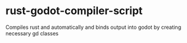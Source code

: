 # rust-godot-compiler-script
Compiles rust and automatically and binds output into godot by creating necessary gd classes
